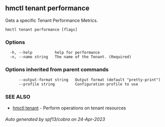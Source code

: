 ## hmctl tenant performance

Gets a specific Tenant Performance Metrics.

```
hmctl tenant performance [flags]
```

### Options

```
  -h, --help          help for performance
  -n, --name string   The name of the Tenant. (Required)
```

### Options inherited from parent commands

```
      --output-format string   Output format (default "pretty-print")
      --profile string         Configuration profile to use
```

### SEE ALSO

* [hmctl tenant](hmctl_tenant.md)	 - Perform operations on tenant resources

###### Auto generated by spf13/cobra on 24-Apr-2023

